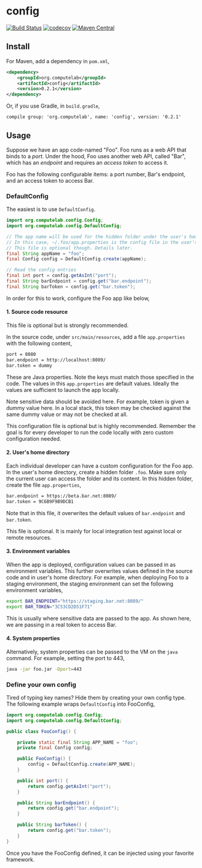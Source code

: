 # config

[![Build Status](https://travis-ci.org/computelab/config.svg?branch=master)](https://travis-ci.org/computelab/config) [![codecov](https://codecov.io/gh/computelab/config/branch/master/graph/badge.svg)](https://codecov.io/gh/computelab/config) [![Maven Central](https://maven-badges.herokuapp.com/maven-central/org.computelab/config/badge.svg)](https://maven-badges.herokuapp.com/maven-central/org.computelab/config)

## Install

For Maven, add a dependency in `pom.xml`,

```xml
<dependency>
    <groupId>org.computelab</groupId>
    <artifactId>config</artifactId>
    <version>0.2.1</version>
</dependency>
```

Or, if you use Gradle, in `build.gradle`,

```
compile group: 'org.computelab', name: 'config', version: '0.2.1'
```

## Usage

Suppose we have an app code-named "Foo". Foo runs as a web API that binds to a *port*. Under the hood, Foo uses another web API, called "Bar", which has an *endpoint* and requires an *access token* to access it.

Foo has the following configurable items: a port number, Bar's endpoint, and an access token to access Bar.

### DefaultConfig

The easiest is to use `DefaultConfig`.

```java
import org.computelab.config.Config;
import org.computelab.config.DefaultConfig;

// The app name will be used for the hidden folder under the user's home directory
// In this case, ~/.foo/app.properties is the config file in the user's home for "foo" 
// This file is optional though. Details later.
final String appName = "foo";
final Config config = DefaultConfig.create(appName);

// Read the config entries
final int port = config.getAsInt("port");
final String barEndpoint = config.get("bar.endpoint");
final String barToken = config.get("bar.token");
```

In order for this to work, configure the Foo app like below,

#### 1. Source code resource

This file is optional but is strongly recommended.

In the source code, under `src/main/resources`, add a file `app.properties` with the following content,

```bash
port = 8080
bar.endpoint = http://localhost:8089/
bar.token = dummy
```

These are Java properties. Note the keys must match those specified in the code. The values in this `app.properties` are default values. Ideally the values are sufficient to launch the app locally.

Note sensitive data should be avoided here. For example, token is given a dummy value here. In a local stack, this token may be checked against the same dummy value or may not be checked at all.

This configuration file is optional but is highly recommended. Remember the goal is for every developer to run the code locally with zero custom configuration needed.

#### 2. User's home directory

Each individual developer can have a custom configuration for the Foo app. In the user's home directory, create a hidden folder `.foo`. Make sure only the current user can access the folder and its content. In this hidden folder, create the file `app.properties`,

```bash
bar.endpoint = https://beta.bar.net:8089/
bar.token = 9C6B9F9B9DCB1
```

Note that in this file, it overwrites the default values of `bar.endpoint` and `bar.token`.

This file is optional. It is mainly for local integration test against local or remote resources.

#### 3. Environment variables

When the app is deployed, configuration values can be passed in as environment variables. This further overwrites values defined in the source code and in user's home directory. For example, when deploying Foo to a staging environment, the staging environment can set the following environment variables,

```bash
export BAR_ENDPOINT="https://staging.bar.net:8089/"
export BAR_TOKEN="3C53CD2D51F71"
```

This is usually where sensitive data are passed to the app. As shown here, we are passing in a real token to access Bar.

#### 4. System properties

Alternatively, system properties can be passed to the VM on the `java` command. For example, setting the port to 443,

```bash
java -jar foo.jar -Dport=443
```

### Define your own config

Tired of typing key names? Hide them by creating your own config type. The following example wraps `DefaultConfig` into FooConfig,

```java
import org.computelab.config.Config;
import org.computelab.config.DefaultConfig;

public class FooConfig() {

    private static final String APP_NAME = "foo";
    private final Config config;

    public FooConfig() {
        config = DefaultConfig.create(APP_NAME);
    }

    public int port() {
        return config.getAsInt("port");
    }

    public String barEndpoint() {
        return config.get("bar.endpoint");
    }

    public String barToken() {
        return config.get("bar.token");
    }
}
```

Once you have the FooConfig defined, it can be injected using your favorite framework.
